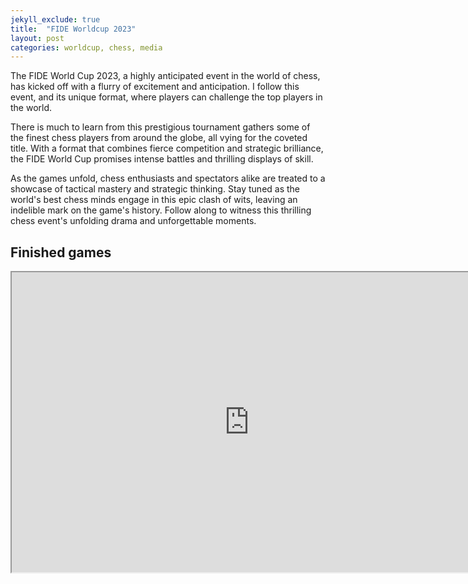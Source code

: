 ```yaml
---
jekyll_exclude: true
title:  "FIDE Worldcup 2023"
layout: post
categories: worldcup, chess, media
---
```


The FIDE World Cup 2023, a highly anticipated event in the world of chess, has kicked off with a flurry of excitement and anticipation. I follow this event, and its unique format, where players can challenge the top players in the world. 

There is much to learn from this prestigious tournament gathers some of the finest chess players from around the globe, all vying for the coveted title. With a format that combines fierce competition and strategic brilliance, the FIDE World Cup promises intense battles and thrilling displays of skill. 

As the games unfold, chess enthusiasts and spectators alike are treated to a showcase of tactical mastery and strategic thinking. Stay tuned as the world's best chess minds engage in this epic clash of wits, leaving an indelible mark on the game's history. Follow along to witness this thrilling chess event's unfolding drama and unforgettable moments.

## Finished games

<iframe src="https://live.chessbase.com/pgn/fide-world-cup-2023/0" width="760px" height="480px"></iframe>

